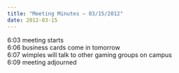 ```yaml
---
title: "Meeting Minutes – 03/15/2012"
date: 2012-03-15
---
```

6:03 meeting starts<br />
6:06 business cards come in tomorrow<br />
6:07 wimples will talk to other gaming groups on campus<br />
6:09 meeting adjourned